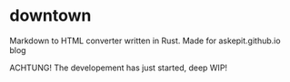 # downtown

Markdown to HTML converter written in Rust. Made for askepit.github.io blog

ACHTUNG! The developement has just started, deep WIP!
